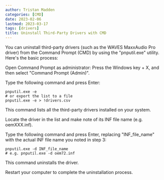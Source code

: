 ```yaml
---
author: Tristan Madden
categories: [CMD]
date: 2023-02-06
lastmod: 2023-03-17
tags: [drivers]
title: Uninstall Third-Party Drivers with CMD
---
```


You can uninstall third-party drivers (such as the WAVES MaxxAudio Pro driver) from the Command Prompt (CMD) by using the "pnputil.exe" utility. Here's the basic process:

Open Command Prompt as administrator: Press the Windows key + X, and then select "Command Prompt (Admin)".

Type the following command and press Enter:

```Shell
pnputil.exe -e
# or export the list to a file
pnputil.exe -e > !drivers.csv
```

This command lists all the third-party drivers installed on your system.

Locate the driver in the list and make note of its INF file name (e.g. oemXXX.inf).

Type the following command and press Enter, replacing "INF_file_name" with the actual INF file name you noted in step 3:

```Shell
pnputil.exe -d INF_file_name
# e.g. pnputil.exe -d oem72.inf
```

This command uninstalls the driver.

Restart your computer to complete the uninstallation process.